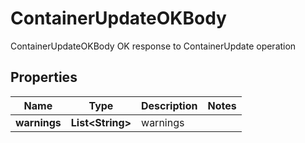

# ContainerUpdateOKBody

ContainerUpdateOKBody OK response to ContainerUpdate operation

## Properties

Name | Type | Description | Notes
------------ | ------------- | ------------- | -------------
**warnings** | **List&lt;String&gt;** | warnings | 



